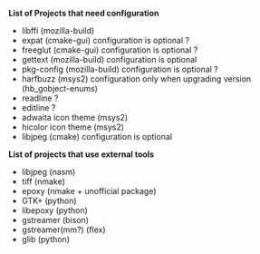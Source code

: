 **List of Projects that need configuration**

* libffi (mozilla-build)
* expat (cmake-gui) configuration is optional ?
* freeglut (cmake-gui) configuration is optional ?
* gettext (mozilla-build) configuration is optional
* pkg-config (mozilla-build) configuration is optional ?
* harfbuzz (msys2) configuration only when upgrading version (hb_gobject-enums)
* readline ?
* editline ?
* adwaita icon theme (msys2)
* hicolor icon theme (msys2)
* libjpeg (cmake) configuration is optional

**List of projects that use external tools**

* libjpeg (nasm)
* tiff (nmake)
* epoxy (nmake + unofficial package)
* GTK+ (python)
* libepoxy (python)
* gstreamer (bison)
* gstreamer(mm?) (flex)
* glib (python)